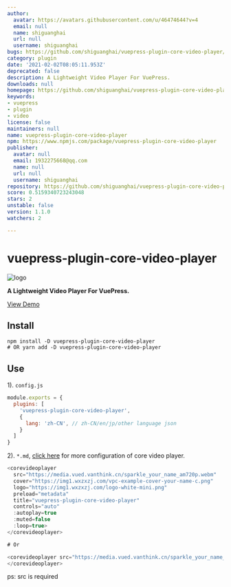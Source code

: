 ```yaml
---
author:
  avatar: https://avatars.githubusercontent.com/u/46474644?v=4
  email: null
  name: shiguanghai
  url: null
  username: shiguanghai
bugs: https://github.com/shiguanghai/vuepress-plugin-core-video-player/issues
category: plugin
date: '2021-02-02T08:05:11.953Z'
deprecated: false
description: A Lightweight Video Player For VuePress.
downloads: null
homepage: https://github.com/shiguanghai/vuepress-plugin-core-video-player#readme
keywords:
- vuepress
- plugin
- video
license: false
maintainers: null
name: vuepress-plugin-core-video-player
npm: https://www.npmjs.com/package/vuepress-plugin-core-video-player
publisher:
  avatar: null
  email: 1932275668@qq.com
  name: null
  url: null
  username: shiguanghai
repository: https://github.com/shiguanghai/vuepress-plugin-core-video-player
score: 0.5159340723243048
stars: 2
unstable: false
version: 1.1.0
watchers: 2

---
```


# vuepress-plugin-core-video-player

![logo](https://img1.wxzxzj.com/logo-white-mini.png)

**A Lightweight Video Player For VuePress.**

[View Demo](https://shiguanghai.top/blogs/other/coreplayer.html)

## Install

```shell
npm install -D vuepress-plugin-core-video-player
# OR yarn add -D vuepress-plugin-core-video-player
```

## Use

1). `config.js`
```js
module.exports = {
  plugins: [
    'vuepress-plugin-core-video-player',
    {
      lang: 'zh-CN', // zh-CN/en/jp/other language json
    }
  ]
}
```

2). `*.md`, [click here](https://core-player.github.io/vue-core-video-player/zh/) for more configuration of core video player.

```js
<corevideoplayer
  src="https://media.vued.vanthink.cn/sparkle_your_name_am720p.webm" 
  cover="https://img1.wxzxzj.com/vpc-example-cover-your-name-c.png"
  logo="https://img1.wxzxzj.com/logo-white-mini.png"
  preload="metadata"
  title="vuepress-plugin-core-video-player"
  controls="auto"
  :autoplay=true
  :muted=false
  :loop=true>
</corevideoplayer>

# Or

<corevideoplayer src="https://media.vued.vanthink.cn/sparkle_your_name_am720p.webm">
</corevideoplayer>
```

ps: src is required